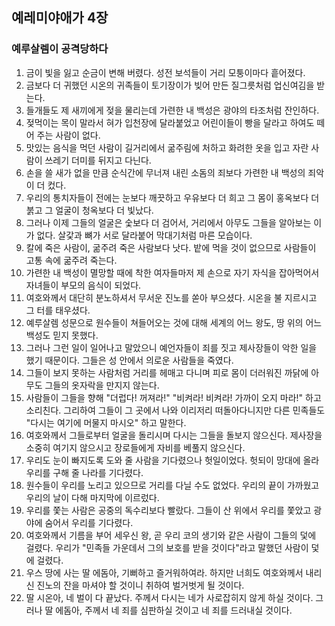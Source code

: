## 예레미야애가 4장

### 예루살렘이 공격당하다
1. 금이 빛을 잃고 순금이 변해 버렸다. 성전 보석들이 거리 모퉁이마다 흩어졌다.
2. 금보다 더 귀했던 시온의 귀족들이 토기장이가 빚어 만든 질그릇처럼 업신여김을 받는다.
3. 들개들도 제 새끼에게 젖을 물리는데 가련한 내 백성은 광야의 타조처럼 잔인하다.
4. 젖먹이는 목이 말라서 혀가 입천장에 달라붙었고 어린이들이 빵을 달라고 하여도 떼어 주는 사람이 없다.
5. 맛있는 음식을 먹던 사람이 길거리에서 굶주림에 처하고 화려한 옷을 입고 자란 사람이 쓰레기 더미를 뒤지고 다닌다.
6. 손을 쓸 새가 없을 만큼 순식간에 무너져 내린 소돔의 죄보다 가련한 내 백성의 죄악이 더 컸다.
7. 우리의 통치자들이 전에는 눈보다 깨끗하고 우유보다 더 희고 그 몸이 홍옥보다 더 붉고 그 얼굴이 청옥보다 더 빛났다.
8. 그러나 이제 그들의 얼굴은 숯보다 더 검어서, 거리에서 아무도 그들을 알아보는 이가 없다. 살갗과 뼈가 서로 달라붙어 막대기처럼 마른 모습이다.
9. 칼에 죽은 사람이, 굶주려 죽은 사람보다 낫다. 밭에 먹을 것이 없으므로 사람들이 고통 속에 굶주려 죽는다.
10. 가련한 내 백성이 멸망할 때에 착한 여자들마저 제 손으로 자기 자식을 잡아먹어서 자녀들이 부모의 음식이 되었다.
11. 여호와께서 대단히 분노하셔서 무서운 진노를 쏟아 부으셨다. 시온을 불 지르시고 그 터를 태우셨다.
12. 예루살렘 성문으로 원수들이 쳐들어오는 것에 대해 세계의 어느 왕도, 땅 위의 어느 백성도 믿지 못했다.
13. 그러나 그런 일이 일어나고 말았으니 예언자들이 죄를 짓고 제사장들이 악한 일을 했기 때문이다. 그들은 성 안에서 의로운 사람들을 죽였다.
14. 그들이 보지 못하는 사람처럼 거리를 헤매고 다니며 피로 몸이 더러워진 까닭에 아무도 그들의 옷자락을 만지지 않는다.
15. 사람들이 그들을 향해 "더럽다! 꺼져라!" "비켜라! 비켜라! 가까이 오지 마라!" 하고 소리친다. 그리하여 그들이 그 곳에서 나와 이리저리 떠돌아다니지만 다른 민족들도 "다시는 여기에 머물지 마시오" 하고 말한다.
16. 여호와께서 그들로부터 얼굴을 돌리시며 다시는 그들을 돌보지 않으신다. 제사장을 소중히 여기지 않으시고 장로들에게 자비를 베풀지 않으신다.
17. 우리도 눈이 빠지도록 도와 줄 사람을 기다렸으나 헛일이었다. 헛되이 망대에 올라 우리를 구해 줄 나라를 기다렸다.
18. 원수들이 우리를 노리고 있으므로 거리를 다닐 수도 없었다. 우리의 끝이 가까웠고 우리의 날이 다해 마지막에 이르렀다.
19. 우리를 쫓는 사람은 공중의 독수리보다 빨랐다. 그들이 산 위에서 우리를 쫓았고 광야에 숨어서 우리를 기다렸다.
20. 여호와께서 기름을 부어 세우신 왕, 곧 우리 코의 생기와 같은 사람이 그들의 덫에 걸렸다. 우리가 "민족들 가운데서 그의 보호를 받을 것이다"라고 말했던 사람이 덫에 걸렸다.
21. 우스 땅에 사는 딸 에돔아, 기뻐하고 즐거워하여라. 하지만 너희도 여호와께서 내리신 진노의 잔을 마셔야 할 것이니 취하여 벌거벗게 될 것이다.
22. 딸 시온아, 네 벌이 다 끝났다. 주께서 다시는 네가 사로잡히지 않게 하실 것이다. 그러나 딸 에돔아, 주께서 네 죄를 심판하실 것이고 네 죄를 드러내실 것이다.